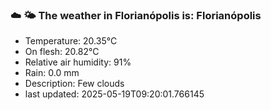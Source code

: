 ### ☁️ 🌤️  The weather in Florianópolis is: Florianópolis

- Temperature: 20.35°C
- On flesh: 20.82°C
- Relative air humidity: 91%
- Rain: 0.0 mm
- Description: Few clouds
- last updated: 2025-05-19T09:20:01.766145
